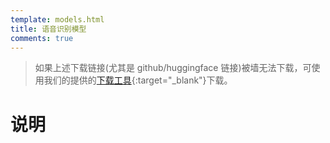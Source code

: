 ```yaml
---
template: models.html
title: 语音识别模型
comments: true
---
```


> 如果上述下载链接(尤其是 github/huggingface 链接)被墙无法下载，可使用我们的提供的[下载工具](https://r.kingway.fun/k2-sync/download){:target="_blank"}下载。

# 说明